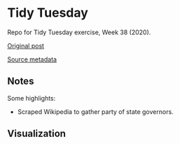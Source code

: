 # Tidy Tuesday
Repo for Tidy Tuesday exercise, Week 38 (2020).

[Original post](https://ec.europa.eu/eurostat/en/web/products-eurostat-news/-/EDN-20200422-1)

[Source metadata](https://jrosen48.github.io/tidykids/articles/tidykids-codebook.html)

## Notes  

Some highlights:

*  Scraped Wikipedia to gather party of state governors. 

## Visualization  

![]()

![]()
